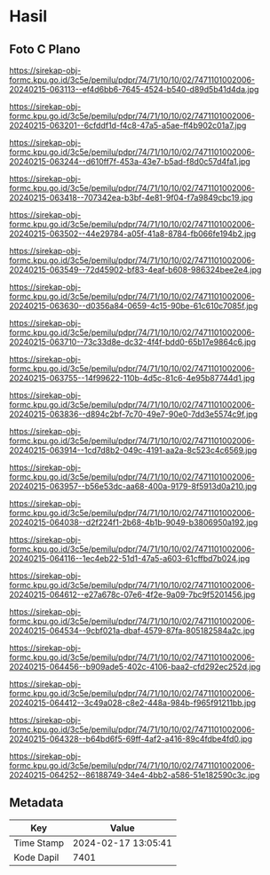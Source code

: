 # Hasil

## Foto C Plano

https://sirekap-obj-formc.kpu.go.id/3c5e/pemilu/pdpr/74/71/10/10/02/7471101002006-20240215-063113--ef4d6bb6-7645-4524-b540-d89d5b41d4da.jpg

https://sirekap-obj-formc.kpu.go.id/3c5e/pemilu/pdpr/74/71/10/10/02/7471101002006-20240215-063201--6cfddf1d-f4c8-47a5-a5ae-ff4b902c01a7.jpg

https://sirekap-obj-formc.kpu.go.id/3c5e/pemilu/pdpr/74/71/10/10/02/7471101002006-20240215-063244--d610ff7f-453a-43e7-b5ad-f8d0c57d4fa1.jpg

https://sirekap-obj-formc.kpu.go.id/3c5e/pemilu/pdpr/74/71/10/10/02/7471101002006-20240215-063418--707342ea-b3bf-4e81-9f04-f7a9849cbc19.jpg

https://sirekap-obj-formc.kpu.go.id/3c5e/pemilu/pdpr/74/71/10/10/02/7471101002006-20240215-063502--44e29784-a05f-41a8-8784-fb066fe194b2.jpg

https://sirekap-obj-formc.kpu.go.id/3c5e/pemilu/pdpr/74/71/10/10/02/7471101002006-20240215-063549--72d45902-bf83-4eaf-b608-986324bee2e4.jpg

https://sirekap-obj-formc.kpu.go.id/3c5e/pemilu/pdpr/74/71/10/10/02/7471101002006-20240215-063630--d0356a84-0659-4c15-90be-61c610c7085f.jpg

https://sirekap-obj-formc.kpu.go.id/3c5e/pemilu/pdpr/74/71/10/10/02/7471101002006-20240215-063710--73c33d8e-dc32-4f4f-bdd0-65b17e9864c6.jpg

https://sirekap-obj-formc.kpu.go.id/3c5e/pemilu/pdpr/74/71/10/10/02/7471101002006-20240215-063755--14f99622-110b-4d5c-81c6-4e95b87744d1.jpg

https://sirekap-obj-formc.kpu.go.id/3c5e/pemilu/pdpr/74/71/10/10/02/7471101002006-20240215-063836--d894c2bf-7c70-49e7-90e0-7dd3e5574c9f.jpg

https://sirekap-obj-formc.kpu.go.id/3c5e/pemilu/pdpr/74/71/10/10/02/7471101002006-20240215-063914--1cd7d8b2-049c-4191-aa2a-8c523c4c6569.jpg

https://sirekap-obj-formc.kpu.go.id/3c5e/pemilu/pdpr/74/71/10/10/02/7471101002006-20240215-063957--b56e53dc-aa68-400a-9179-8f5913d0a210.jpg

https://sirekap-obj-formc.kpu.go.id/3c5e/pemilu/pdpr/74/71/10/10/02/7471101002006-20240215-064038--d2f224f1-2b68-4b1b-9049-b3806950a192.jpg

https://sirekap-obj-formc.kpu.go.id/3c5e/pemilu/pdpr/74/71/10/10/02/7471101002006-20240215-064116--1ec4eb22-51d1-47a5-a603-61cffbd7b024.jpg

https://sirekap-obj-formc.kpu.go.id/3c5e/pemilu/pdpr/74/71/10/10/02/7471101002006-20240215-064612--e27a678c-07e6-4f2e-9a09-7bc9f5201456.jpg

https://sirekap-obj-formc.kpu.go.id/3c5e/pemilu/pdpr/74/71/10/10/02/7471101002006-20240215-064534--9cbf021a-dbaf-4579-87fa-805182584a2c.jpg

https://sirekap-obj-formc.kpu.go.id/3c5e/pemilu/pdpr/74/71/10/10/02/7471101002006-20240215-064456--b909ade5-402c-4106-baa2-cfd292ec252d.jpg

https://sirekap-obj-formc.kpu.go.id/3c5e/pemilu/pdpr/74/71/10/10/02/7471101002006-20240215-064412--3c49a028-c8e2-448a-984b-f965f91211bb.jpg

https://sirekap-obj-formc.kpu.go.id/3c5e/pemilu/pdpr/74/71/10/10/02/7471101002006-20240215-064328--b64bd6f5-69ff-4af2-a416-89c4fdbe4fd0.jpg

https://sirekap-obj-formc.kpu.go.id/3c5e/pemilu/pdpr/74/71/10/10/02/7471101002006-20240215-064252--86188749-34e4-4bb2-a586-51e182590c3c.jpg


## Metadata

| Key        | Value               |
| ---------- | ------------------- |
| Time Stamp | 2024-02-17 13:05:41 |
| Kode Dapil | 7401                |



